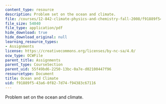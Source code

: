 ```yaml
---
content_type: resource
description: Problem set on the ocean and climate.
file: /courses/12-842-climate-physics-and-chemistry-fall-2008/f91889f543a60f827d74f94383c67116_ps4.pdf
file_size: 54040
file_type: application/pdf
hide_download: true
hide_download_original: null
learning_resource_types:
- Assignments
license: https://creativecommons.org/licenses/by-nc-sa/4.0/
ocw_type: OCWFile
parent_title: Assignments
parent_type: CourseSection
parent_uid: 55f49bd6-2250-13bc-0a7e-d02100447f96
resourcetype: Document
title: Ocean and Climate
uid: f91889f5-43a6-0f82-7d74-f94383c67116
---
```

Problem set on the ocean and climate.